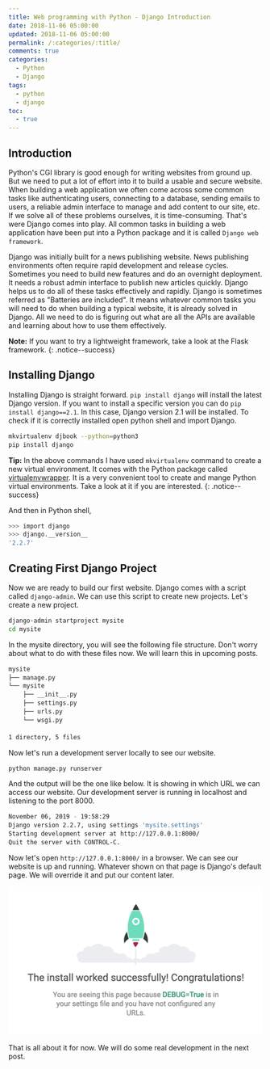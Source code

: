 ```yaml
---
title: Web programming with Python - Django Introduction
date: 2018-11-06 05:00:00
updated: 2018-11-06 05:00:00
permalink: /:categories/:title/
comments: true
categories:
  - Python
  - Django
tags:
  - python
  - django
toc:
  - true
---
```

## Introduction
Python's CGI library is good enough for writing websites from ground up. But we need to put a lot of effort into it 
to build a usable and secure website. When building a web application we often come across some common tasks like
authenticating users, connecting to a database, sending emails to users, a reliable admin interface to manage and add 
content to our site, etc. If we solve all of these problems ourselves, it is time-consuming. That's were Django comes 
into play. All common tasks in building a web application have been put into a Python package and it is called 
`Django web framework`.

Django was initially built for a news publishing website. News publishing environments often require rapid
development and release cycles. Sometimes you need to build new features and do an overnight deployment. It needs a 
robust admin interface to publish new articles quickly. Django helps us to do all of these tasks effectively and
rapidly. Django is sometimes referred as "Batteries are included". It means whatever common tasks you will need to do 
when building a typical website, it is already solved in Django. All we need to do is figuring out what are all the
APIs are available and learning about how to use them effectively.

**Note:** If you want to try a lightweight framework, take a look at the Flask framework.
{: .notice--success}

## Installing Django
Installing Django is straight forward. `pip install django` will install the latest Django version. If you want to install 
a specific version you can do `pip install django==2.1`. In this case, Django version 2.1 will be installed. To check if 
it is correctly installed open python shell and import Django.

```bash
mkvirtualenv djbook --python=python3
pip install django
```
**Tip:** In the above commands I have used `mkvirtualenv` command to create a new virtual environment. It comes with the Python 
package called [virtualenvwrapper](https://virtualenvwrapper.readthedocs.io/en/latest/). It is a very convenient tool to create 
and mange Python virtual environments. Take a look at it if you are interested.
{: .notice--success}

And then in Python shell,
```bash
>>> import django
>>> django.__version__
'2.2.7'
```

## Creating First Django Project
Now we are ready to build our first website. Django comes with a script called `django-admin`. We can use this
script to create new projects. Let's create a new project.

```bash
django-admin startproject mysite
cd mysite
```

In the mysite directory, you will see the following file structure. Don't worry about what to do with these files now.
We will learn this in upcoming posts.
```bash
mysite
├── manage.py
└── mysite
    ├── __init__.py
    ├── settings.py
    ├── urls.py
    └── wsgi.py

1 directory, 5 files
```
Now let's run a development server locally to see our website.
```zsh
python manage.py runserver
```
And the output will be the one like below. It is showing in which URL we can access our website. Our development server
is running in localhost and listening to the port 8000.
```bash
November 06, 2019 - 19:58:29
Django version 2.2.7, using settings 'mysite.settings'
Starting development server at http://127.0.0.1:8000/
Quit the server with CONTROL-C.
```
Now let's open `http://127.0.0.1:8000/` in a browser. We can see our website is up and running. Whatever shown on that
page is Django's default page. We will override it and put our content later.

![Django Up and Running](/assets/images/django/django_running.png)

That is all about it for now. We will do some real development in the next post.